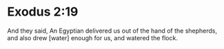 # Exodus 2:19

And they said, An Egyptian delivered us out of the hand of the shepherds, and also drew [water] enough for us, and watered the flock.